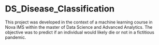 # DS_Disease_Classification
This project was developed in the context of a machine learning course in Nova IMS within the master of Data Science and Advanced Analytics. The objective was to predict if an individual would likely die or not in a fictitious pandemic.
